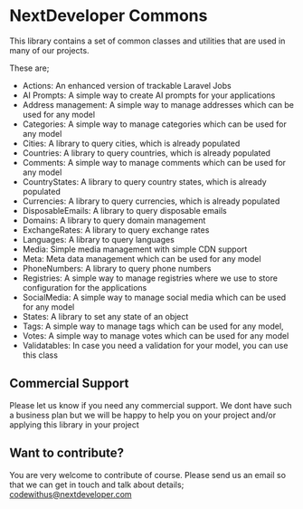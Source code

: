 # NextDeveloper Commons
This library contains a set of common classes and utilities that are used in many of our projects.

These are;
- Actions: An enhanced version of trackable Laravel Jobs
- AI Prompts: A simple way to create AI prompts for your applications
- Address management: A simple way to manage addresses which can be used for any model
- Categories: A simple way to manage categories which can be used for any model
- Cities: A library to query cities, which is already populated
- Countries: A library to query countries, which is already populated
- Comments: A simple way to manage comments which can be used for any model
- CountryStates: A library to query country states, which is already populated
- Currencies: A library to query currencies, which is already populated
- DisposableEmails: A library to query disposable emails
- Domains: A library to query domain management
- ExchangeRates: A library to query exchange rates
- Languages: A library to query languages
- Media: Simple media management with simple CDN support
- Meta: Meta data management which can be used for any model
- PhoneNumbers: A library to query phone numbers
- Registries: A simple way to manage registries where we use to store configuration for the applications
- SocialMedia: A simple way to manage social media which can be used for any model
- States: A library to set any state of an object
- Tags: A simple way to manage tags which can be used for any model,
- Votes: A simple way to manage votes which can be used for any model
- Validatables: In case you need a validation for your model, you can use this class

## Commercial Support
Please let us know if you need any commercial support. We dont have such a business plan but we will be happy to help you on your project and/or applying this library in your project

## Want to contribute?
You are very welcome to contribute of course. Please send us an email so that we can get in touch and talk about details;
codewithus@nextdeveloper.com
